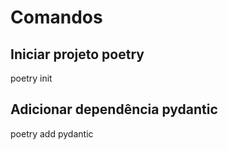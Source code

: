 # Comandos

## Iniciar projeto poetry
poetry init

## Adicionar dependência pydantic
poetry add pydantic
